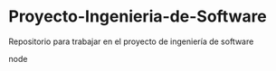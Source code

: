 # Proyecto-Ingenieria-de-Software
Repositorio para trabajar en el proyecto de ingeniería de software


node


